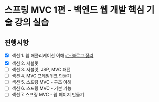 # 스프링 MVC 1편 - 백엔드 웹 개발 핵심 기술 강의 실습

## 진행시항

- [x] 섹션 1. 웹 애플리케이션 이해 [👉 블로그 정리](https://velog.io/@inhalin/%EC%9B%B9-%EC%95%A0%ED%94%8C%EB%A6%AC%EC%BC%80%EC%9D%B4%EC%85%98-%EC%9D%B4%ED%95%B4)
- [x] 섹션 2. 서블릿
- [ ] 섹션 3. 서블릿, JSP, MVC 패턴
- [ ] 섹션 4. MVC 프레임워크 만들기
- [ ] 섹션 5. 스프링 MVC - 구조 이해
- [ ] 섹션 6. 스프링 MVC - 기본 기능
- [ ] 섹션 7. 스프링 MVC - 웹 페이지 만들기
